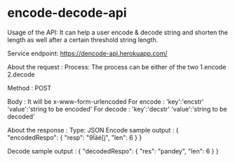 # encode-decode-api
Usage of the API:
It can help a user encode &amp; decode string and shorten the length as well after a certain threshold string length.

Service endpoint:
https://dencode-api.herokuapp.com/<process>

About the request :
Process:
The process can be either of the two 
1.encode 
2.decode

Method : POST

Body :
It will be  x-www-form-urlencoded
For encode :
'key':'encstr'
'value':'string to be encoded'
For decode :
'key':'decstr'
'value':'string to be decoded'


About the response :
Type: JSON
Encode sample output :
{
    "encodedRespo": {
        "resp": "9Ïâé[j",
        "len": 6
    }
}

Decode sample output :
{
    "decodedRespo": {
        "res": "pandey",
        "len": 6
    }
}

